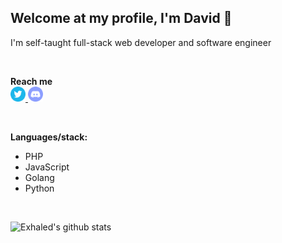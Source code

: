 ## Welcome at my profile, I'm David 👋
I'm self-taught full-stack web developer and software engineer

<br>

**Reach me**  
<a href="https://twitter.com/outbanned">
  <img alt="Twitter" width="24px" src="https://raw.githubusercontent.com/exhaled/exhaled/master/assets/twitter.png" />
</a>
<a href="https://discord.gg/EHDAheKcQq">
  <img alt="Discord" width="24px" src="https://raw.githubusercontent.com/exhaled/exhaled/master/assets/discord.png" />
</a>

<br>

**Languages/stack:**  
- PHP
- JavaScript
- Golang
- Python

<br>

![Exhaled's github stats](https://github-readme-stats.vercel.app/api?username=exhaled&hide=contribs,prs&show_icons=true&count_private=true)
